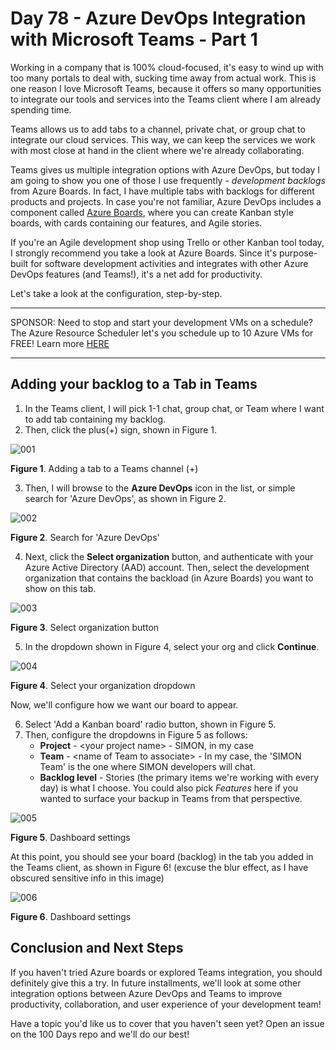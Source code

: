 # Day 78 - Azure DevOps Integration with Microsoft Teams - Part 1

Working in a company that is 100% cloud-focused, it's easy to wind up with too many portals to deal with, sucking time away from actual work. This is one reason I love Microsoft Teams, because it offers so many opportunities to integrate our tools and services into the Teams client where I am already spending time.

Teams allows us to add tabs to a channel, private chat, or group chat to integrate our cloud services. This way, we can keep the services we work with most close at hand in the client where we're already collaborating.

Teams gives us multiple integration options with Azure DevOps, but today I am going to show you one of those I use frequently - *development backlogs* from Azure Boards. In fact, I have multiple tabs with backlogs for different products and projects. In case you're not familiar, Azure DevOps includes a component called [Azure Boards](https://azure.microsoft.com/en-us/services/devops/boards/), where you can create Kanban style boards, with cards containing our features, and Agile stories.

If you're an Agile development shop using Trello or other Kanban tool today, I strongly recommend you take a look at Azure Boards. Since it's purpose-built for software development activities and integrates with other Azure DevOps features (and Teams!), it's a net add for productivity.

Let's take a look at the configuration, step-by-step.

***
SPONSOR: Need to stop and start your development VMs on a schedule? The Azure Resource Scheduler let's you schedule up to 10 Azure VMs for FREE! Learn more [HERE](https://azuremarketplace.microsoft.com/en-us/marketplace/apps/lumagatena.resourcescheduler?tab=Overview)
***

## Adding your backlog to a Tab in Teams

1. In the Teams client, I will pick 1-1 chat, group chat, or Team where I want to add tab containing my backlog.
2. Then, click the plus(+) sign, shown in Figure 1.

![001](../images/day78/001.png)

**Figure 1**. Adding a tab to a Teams channel (+)

3. Then, I will browse to the **Azure DevOps** icon in the list, or simple search for 'Azure DevOps', as shown in Figure 2.

![002](../images/day78/002.png)

**Figure 2**. Search for 'Azure DevOps'

4. Next, click the **Select organization** button, and authenticate with your Azure Active Directory (AAD) account. Then, select the development organization that contains the backload (in Azure Boards) you want to show on this tab.

![003](../images/day78/003.png)

**Figure 3**. Select organization button

5. In the dropdown shown in Figure 4, select your org and click **Continue**.

![004](../images/day78/004.png)

**Figure 4**. Select your organization dropdown

Now, we'll configure how we want our board to appear.

6. Select 'Add a Kanban board' radio button, shown in Figure 5.
7. Then, configure the dropdowns in Figure 5 as follows:
   - **Project** - \<your project name> - SIMON, in my case
   - **Team** - \<name of Team to associate> - In my case, the 'SIMON Team' is the one where SIMON developers will chat.
   - **Backlog level** - Stories (the primary items we're working with every day) is what I choose. You could also pick *Features* here if you wanted to surface your backup in Teams from that perspective.

![005](../images/day78/005.png)

**Figure 5**. Dashboard settings

At this point, you should see your board (backlog) in the tab you added in the Teams client, as shown in Figure 6! (excuse the blur effect, as I have obscured sensitive info in this image)

![006](../images/day78/006.png)

**Figure 6**. Dashboard settings

## Conclusion and Next Steps

If you haven't tried Azure boards or explored Teams integration, you should definitely give this a try. In future installments, we'll look at some other integration options between Azure DevOps and Teams to improve productivity, collaboration, and user experience of your development team!

Have a topic you'd like us to cover that you haven't seen yet? Open an issue on the 100 Days repo and we'll do our best!